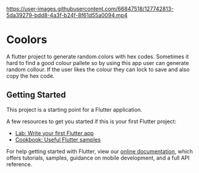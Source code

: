 

https://user-images.githubusercontent.com/66847518/127742813-5da39279-bdd8-4a3f-b24f-8f61d55a0094.mp4

# Coolors

A flutter project to generate random colors with hex codes. Sometimes it hard to find a good colour pallete so by using this
app user can generate random collour. If the user likes the colour they can lock to save and also copy the hex code.

## Getting Started

This project is a starting point for a Flutter application.

A few resources to get you started if this is your first Flutter project:

- [Lab: Write your first Flutter app](https://flutter.dev/docs/get-started/codelab)
- [Cookbook: Useful Flutter samples](https://flutter.dev/docs/cookbook)

For help getting started with Flutter, view our
[online documentation](https://flutter.dev/docs), which offers tutorials,
samples, guidance on mobile development, and a full API reference.
